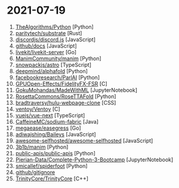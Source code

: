 # 2021-07-19

1. [TheAlgorithms/Python](https://github.com/TheAlgorithms/Python "All Algorithms implemented in Python") [Python]
2. [paritytech/substrate](https://github.com/paritytech/substrate "Substrate: The platform for blockchain innovators") [Rust]
3. [discordjs/discord.js](https://github.com/discordjs/discord.js "A powerful JavaScript library for interacting with the Discord API") [JavaScript]
4. [github/docs](https://github.com/github/docs "The open-source repo for docs.github.com") [JavaScript]
5. [livekit/livekit-server](https://github.com/livekit/livekit-server "Distributed audio/video rooms over WebRTC") [Go]
6. [ManimCommunity/manim](https://github.com/ManimCommunity/manim "A community-maintained Python framework for creating mathematical animations.") [Python]
7. [snowpackjs/astro](https://github.com/snowpackjs/astro "🚀🧑‍🚀 Keep your eyes to the skies, astronauts!") [TypeScript]
8. [deepmind/alphafold](https://github.com/deepmind/alphafold "Open source code for AlphaFold.") [Python]
9. [facebookresearch/ParlAI](https://github.com/facebookresearch/ParlAI "A framework for training and evaluating AI models on a variety of openly available dialogue datasets.") [Python]
10. [GPUOpen-Effects/FidelityFX-FSR](https://github.com/GPUOpen-Effects/FidelityFX-FSR "FidelityFX Super Resolution") [C]
11. [GokuMohandas/MadeWithML](https://github.com/GokuMohandas/MadeWithML "Learn how to responsibly deliver value with ML.") [JupyterNotebook]
12. [RosettaCommons/RoseTTAFold](https://github.com/RosettaCommons/RoseTTAFold "This package contains deep learning models and related scripts for RoseTTAFold") [Python]
13. [bradtraversy/hulu-webpage-clone](https://github.com/bradtraversy/hulu-webpage-clone "Hulu webpage clone") [CSS]
14. [ventoy/Ventoy](https://github.com/ventoy/Ventoy "A new bootable USB solution.") [C]
15. [vuejs/vue-next](https://github.com/vuejs/vue-next "🖖 Vue.js is a progressive, incrementally-adoptable JavaScript framework for building UI on the web.") [TypeScript]
16. [CaffeineMC/sodium-fabric](https://github.com/CaffeineMC/sodium-fabric "A Fabric mod designed to improve frame rates and reduce micro-stutter") [Java]
17. [megaease/easegress](https://github.com/megaease/easegress "A Cloud Native traffic orchestration system") [Go]
18. [adiwajshing/Baileys](https://github.com/adiwajshing/Baileys "Lightweight full-featured typescript/javascript WhatsApp Web API") [JavaScript]
19. [awesome-selfhosted/awesome-selfhosted](https://github.com/awesome-selfhosted/awesome-selfhosted "A list of Free Software network services and web applications which can be hosted on your own servers") [JavaScript]
20. [3b1b/manim](https://github.com/3b1b/manim "Animation engine for explanatory math videos") [Python]
21. [public-apis/public-apis](https://github.com/public-apis/public-apis "A collective list of free APIs") [Python]
22. [Pierian-Data/Complete-Python-3-Bootcamp](https://github.com/Pierian-Data/Complete-Python-3-Bootcamp "Course Files for Complete Python 3 Bootcamp Course on Udemy") [JupyterNotebook]
23. [smicallef/spiderfoot](https://github.com/smicallef/spiderfoot "SpiderFoot automates OSINT so you can focus on analysis.") [Python]
24. [github/gitignore](https://github.com/github/gitignore "A collection of useful .gitignore templates") 
25. [TrinityCore/TrinityCore](https://github.com/TrinityCore/TrinityCore "TrinityCore Open Source MMO Framework (master = 9.0.5.38556, 3.3.5 = 3.3.5a.12340)") [C++]
